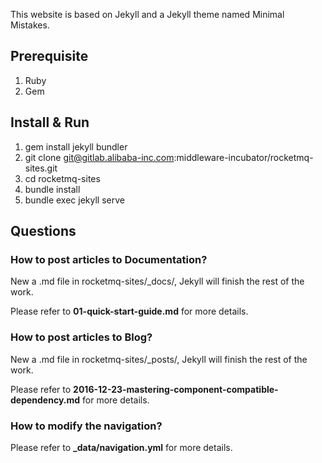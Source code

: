 This website is based on Jekyll and a Jekyll theme named Minimal Mistakes.

## Prerequisite
1. Ruby
2. Gem

## Install & Run
1. gem install jekyll bundler
2. git clone git@gitlab.alibaba-inc.com:middleware-incubator/rocketmq-sites.git
3. cd rocketmq-sites
4. bundle install
5. bundle exec jekyll serve

## Questions

### How to post articles to **Documentation**?
New a .md file in rocketmq-sites/_docs/, Jekyll will finish the rest of the work.

Please refer to **01-quick-start-guide.md** for more details.

### How to post articles to **Blog**?
New a .md file in rocketmq-sites/_posts/, Jekyll will finish the rest of the work.

Please refer to **2016-12-23-mastering-component-compatible-dependency.md** for more details.

### How to modify the navigation?
Please refer to **_data/navigation.yml** for more details.
